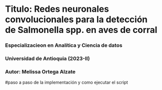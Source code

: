 # Titulo: Redes neuronales convolucionales para la detección de Salmonella spp. en aves de corral
### Especializacieon en Analítica y Ciencia de datos
### Universidad de Antioquia (2023-II)
### Autor: Melissa Ortega Alzate

#paso a paso de la implementación y como ejecutar el script